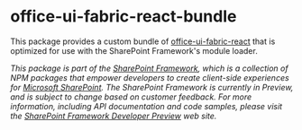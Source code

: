 # office-ui-fabric-react-bundle

This package provides a custom bundle of [office-ui-fabric-react](https://www.npmjs.com/package/office-ui-fabric-react)
that is optimized for use with the SharePoint Framework's module loader.

*This package is part of the [SharePoint Framework](https://github.com/SharePoint/sp-dev-docs/wiki),
which is a collection of NPM packages that empower developers to create client-side experiences
for [Microsoft SharePoint](https://products.office.com/en-us/sharepoint/collaboration).
The SharePoint Framework is currently in Preview, and is subject to change based on customer feedback.
For more information, including API documentation and code samples, please visit the
[SharePoint Framework Developer Preview](https://github.com/SharePoint/sp-dev-docs/wiki) web site.*
